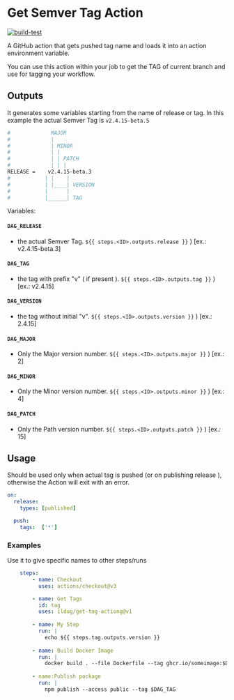 # Get Semver Tag Action

[![build-test](https://github.com/ilDug/get-tag-action/actions/workflows/test.yml/badge.svg)](https://github.com/ilDug/get-tag-action/actions/workflows/test.yml)

A GitHub action that gets pushed tag name and loads it into an action environment variable.

You can use this action within your job to get the TAG of current branch and use for tagging your workflow.

## Outputs

It generates some variables starting from the name of release or tag. In this example the actual Semver Tag is ```v2.4.15-beta.5```

```bash
#             MAJOR
#             |
#             | MINOR
#             | |
#             | | PATCH
#             | | |
RELEASE =    v2.4.15-beta.3
#           | |    |
#           | |____| VERSION
#           |      |
#           |______| TAG

```
Variables: 
####  ```DAG_RELEASE```
 -  the actual Semver Tag.   ```${{ steps.<ID>.outputs.release }}``` ) [ex.: v2.4.15-beta.3]
####  ```DAG_TAG```
 - the tag with prefix "v" ( if present ).   ```${{ steps.<ID>.outputs.tag }}``` ) [ex.: v2.4.15]
####  ```DAG_VERSION```
 - the tag without initial "v".   ```${{ steps.<ID>.outputs.version }}``` ) [ex.: 2.4.15]
####  ```DAG_MAJOR```
 - Only the Major version number.   ```${{ steps.<ID>.outputs.major }}``` ) [ex.: 2]
####  ```DAG_MINOR```
 - Only the Minor version number.   ```${{ steps.<ID>.outputs.minor }}``` ) [ex.: 4]
####  ```DAG_PATCH```
 - Only the Path version number.   ```${{ steps.<ID>.outputs.patch }}``` ) [ex.: 15]

## Usage

Should be used only when actual tag is pushed (or on publishing release ), otherwise the Action will exit with an error.


```yaml
on:
  release:
    types: [published]

  push:
    tags:  ['*']
```

### Examples
Use it to give specific names to other steps/runs
```yaml
    steps:
        - name: Checkout
          uses: actions/checkout@v3

        - name: Get Tags
          id: tag
          uses: ildug/get-tag-actiong@v1
        
        - name: My Step
          run: |
            echo ${{ steps.tag.outputs.version }}
        
        - name: Build Docker Image
          run: |
            docker build . --file Dockerfile --tag ghcr.io/someimage:$DAG_MAJOR
        
        - name:Publish package
          run: |
            npm publish --access public --tag $DAG_TAG
            
```
